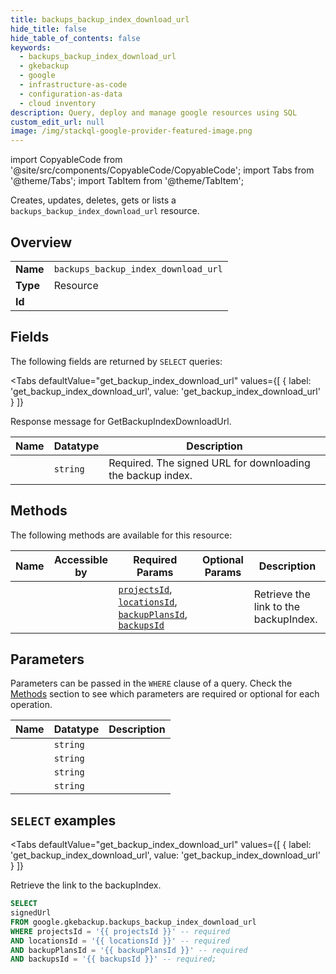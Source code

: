 ```yaml
--- 
title: backups_backup_index_download_url
hide_title: false
hide_table_of_contents: false
keywords:
  - backups_backup_index_download_url
  - gkebackup
  - google
  - infrastructure-as-code
  - configuration-as-data
  - cloud inventory
description: Query, deploy and manage google resources using SQL
custom_edit_url: null
image: /img/stackql-google-provider-featured-image.png
---
```


import CopyableCode from '@site/src/components/CopyableCode/CopyableCode';
import Tabs from '@theme/Tabs';
import TabItem from '@theme/TabItem';

Creates, updates, deletes, gets or lists a <code>backups_backup_index_download_url</code> resource.

## Overview
<table><tbody>
<tr><td><b>Name</b></td><td><code>backups_backup_index_download_url</code></td></tr>
<tr><td><b>Type</b></td><td>Resource</td></tr>
<tr><td><b>Id</b></td><td><CopyableCode code="google.gkebackup.backups_backup_index_download_url" /></td></tr>
</tbody></table>

## Fields

The following fields are returned by `SELECT` queries:

<Tabs
    defaultValue="get_backup_index_download_url"
    values={[
        { label: 'get_backup_index_download_url', value: 'get_backup_index_download_url' }
    ]}
>
<TabItem value="get_backup_index_download_url">

Response message for GetBackupIndexDownloadUrl.

<table>
<thead>
    <tr>
    <th>Name</th>
    <th>Datatype</th>
    <th>Description</th>
    </tr>
</thead>
<tbody>
<tr>
    <td><CopyableCode code="signedUrl" /></td>
    <td><code>string</code></td>
    <td>Required. The signed URL for downloading the backup index.</td>
</tr>
</tbody>
</table>
</TabItem>
</Tabs>

## Methods

The following methods are available for this resource:

<table>
<thead>
    <tr>
    <th>Name</th>
    <th>Accessible by</th>
    <th>Required Params</th>
    <th>Optional Params</th>
    <th>Description</th>
    </tr>
</thead>
<tbody>
<tr>
    <td><a href="#get_backup_index_download_url"><CopyableCode code="get_backup_index_download_url" /></a></td>
    <td><CopyableCode code="select" /></td>
    <td><a href="#parameter-projectsId"><code>projectsId</code></a>, <a href="#parameter-locationsId"><code>locationsId</code></a>, <a href="#parameter-backupPlansId"><code>backupPlansId</code></a>, <a href="#parameter-backupsId"><code>backupsId</code></a></td>
    <td></td>
    <td>Retrieve the link to the backupIndex.</td>
</tr>
</tbody>
</table>

## Parameters

Parameters can be passed in the `WHERE` clause of a query. Check the [Methods](#methods) section to see which parameters are required or optional for each operation.

<table>
<thead>
    <tr>
    <th>Name</th>
    <th>Datatype</th>
    <th>Description</th>
    </tr>
</thead>
<tbody>
<tr id="parameter-backupPlansId">
    <td><CopyableCode code="backupPlansId" /></td>
    <td><code>string</code></td>
    <td></td>
</tr>
<tr id="parameter-backupsId">
    <td><CopyableCode code="backupsId" /></td>
    <td><code>string</code></td>
    <td></td>
</tr>
<tr id="parameter-locationsId">
    <td><CopyableCode code="locationsId" /></td>
    <td><code>string</code></td>
    <td></td>
</tr>
<tr id="parameter-projectsId">
    <td><CopyableCode code="projectsId" /></td>
    <td><code>string</code></td>
    <td></td>
</tr>
</tbody>
</table>

## `SELECT` examples

<Tabs
    defaultValue="get_backup_index_download_url"
    values={[
        { label: 'get_backup_index_download_url', value: 'get_backup_index_download_url' }
    ]}
>
<TabItem value="get_backup_index_download_url">

Retrieve the link to the backupIndex.

```sql
SELECT
signedUrl
FROM google.gkebackup.backups_backup_index_download_url
WHERE projectsId = '{{ projectsId }}' -- required
AND locationsId = '{{ locationsId }}' -- required
AND backupPlansId = '{{ backupPlansId }}' -- required
AND backupsId = '{{ backupsId }}' -- required;
```
</TabItem>
</Tabs>
